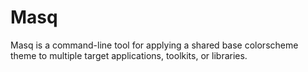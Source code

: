 # Masq

Masq is a command-line tool for applying a shared base colorscheme theme to multiple target applications, toolkits, or libraries.
